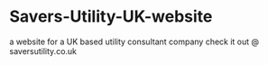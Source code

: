 # Savers-Utility-UK-website
a website for a UK based utility consultant company
check it out @
saversutility.co.uk
